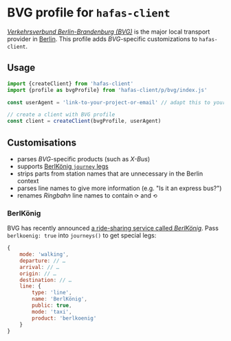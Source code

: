 # BVG profile for `hafas-client`

[*Verkehrsverbund Berlin-Brandenburg (BVG)*](https://en.wikipedia.org/wiki/Verkehrsverbund_Berlin-Brandenburg) is the major local transport provider in [Berlin](https://en.wikipedia.org/wiki/Berlin). This profile adds *BVG*-specific customizations to `hafas-client`.

## Usage

```js
import {createClient} from 'hafas-client'
import {profile as bvgProfile} from 'hafas-client/p/bvg/index.js'

const userAgent = 'link-to-your-project-or-email' // adapt this to your project!

// create a client with BVG profile
const client = createClient(bvgProfile, userAgent)
```


## Customisations

- parses *BVG*-specific products (such as *X-Bus*)
- supports [BerlKönig `journey` legs](#berlkoenig)
- strips parts from station names that are unnecessary in the Berlin context
- parses line names to give more information (e.g. "Is it an express bus?")
- renames *Ringbahn* line names to contain `⟳` and `⟲`

### BerlKönig

BVG has recently announced [a ride-sharing service called *BerlKönig*](https://www.berlkoenig.de). Pass `berlkoenig: true` into `journeys()` to get special legs:

```js
{
	mode: 'walking',
	departure: // …
	arrival: // …
	origin: // …
	destination: // …
	line: {
		type: 'line',
		name: 'BerlKönig',
		public: true,
		mode: 'taxi',
		product: 'berlkoenig'
	}
}
```
